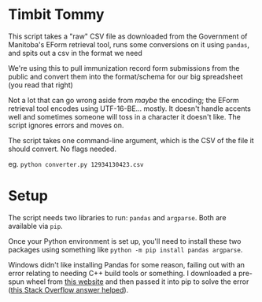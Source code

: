 # Timbit Tommy

This script takes a "raw" CSV file as downloaded from the Government of Manitoba's EForm retrieval tool, runs some conversions on it using `pandas`, and spits out a csv in the format we need

We're using this to pull immunization record form submissions from the public and convert them into the format/schema for our big spreadsheet (you read that right)

Not a lot that can go wrong aside from *maybe* the encoding; the EForm retrieval tool encodes using UTF-16-BE... mostly. It doesn't handle accents well and sometimes someone will toss in a character it doesn't like. The script ignores errors and moves on.

The script takes one command-line argument, which is the CSV of the file it should convert. No flags needed.

eg. `python converter.py 12934130423.csv`

# Setup
The script needs two libraries to run: `pandas` and `argparse`. Both are available via `pip`.

Once your Python environment is set up, you'll need to install these two packages using something like `python -m pip install pandas argparse`.

Windows didn't like installing Pandas for some reason, failing out with an error relating to needing C++ build tools or something. I downloaded a pre-spun wheel from [this website](https://www.lfd.uci.edu/~gohlke/pythonlibs/) and then passed it into pip to solve the error ([this Stack Overflow answer helped](https://stackoverflow.com/a/49400659)).
